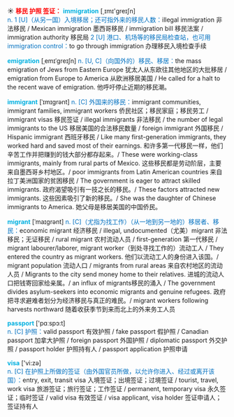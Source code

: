 ☀ <font color="red">**移民 护照 签证：**</font>
<font color="sky blue">**immigration**</font> [͵ɪmɪ'ɡreɪʃn]  
<font color="#0070c0">n. 1 [U]（从另一国）入境移居；还可指外来的移民人数：</font>illegal immigration 非法移民 / Mexican immigration 墨西哥移民 / immigration bill 移民法案 / immigration authority 移民局 <font color="#0070c0">2 [U] 港口、机场等的移民局检查站，也可用immigration control：</font>to go through immigration 办理移民入境检查手续
           
<font color="sky blue">**emigration**</font> [ˌemɪˈgreɪʃn]
<font color="#0070c0">n. [U, C]（向国外的）移民、移居：</font>the mass emigration of Jews from Eastern Europe 犹太人从东欧往其他地区的大批移居 / emigration from Europe to America 从欧洲移居美国 / He called for a halt to the recent wave of emigration. 他呼吁停止近期的移民潮。
           
<font color="sky blue">**immigrant**</font> [ˈɪmɪgrənt]
<font color="#0070c0">n. [C] 外国来的移民：</font>immigrant communities, immigrant families, immigrant workers 侨民社区；移民家庭；移民劳工 / immigrant visas 移民签证 / illegal immigrants 非法移民 / the number of legal immigrants to the US 移居美国的合法移民数量 / foreign immigrant 外国移民 / Hispanic immigrant 西班牙移民 / Like many first-generation immigrants, they worked hard and saved most of their earnings. 和许多第一代移民一样，他们辛苦工作并把赚到的钱大部分都存起来。/ These were working-class immigrants, mainly from rural parts of Mexico. 这些移民都是劳动阶层，主要来自墨西哥乡村地区。/ poor immigrants from Latin American countries 来自拉丁美洲国家的贫困移民 / The government is eager to attract skilled immigrants. 政府渴望吸引有一技之长的移民。/ These factors attracted new immigrants. 这些因素吸引了新的移民。/ She was the daughter of Chinese immigrants to America. 她父母是移居美国的中国侨民。
           
<font color="sky blue">**migrant**</font> [ˈmaɪgrənt]
<font color="#0070c0">n. [C]（尤指为找工作）（从一地到另一地的）移居者、移民：</font>economic migrant 经济移民 / illegal, undocumented（尤美）migrant 非法移民；无证移民 / rural migrant 农村流动人员 / first-generation 第一代移民 / migrant labourer/laborer, migrant worker（到处寻找工作的）流动工人 / They entered the country as migrant workers. 他们以流动工人的身份进入该国。/ migrant population 流动人口 / migrants from rural areas 来自农村地区的流动人员 / Migrants to the city send money home to their relatives. 进城的流动人口把钱寄回家给亲属。/ an influx of migrants移民的涌入 / The government divides asylum-seekers into economic migrants and genuine refugees. 政府把寻求避难者划分为经济移民与真正的难民。/ migrant workers following harvests northward 随着收获季节到来而北上的外来务工人员
           
<font color="sky blue">**passport**</font> ['pɑːspɔ:t]  
<font color="#0070c0">n. [C] 护照：</font>valid passport 有效护照 / fake passport 假护照 / Canadian passport 加拿大护照 / foreign passport 外国护照 / diplomatic passport 外交护照 / passport holder 护照持有人 / passport application 护照申请 

<font color="sky blue">**visa**</font> ['vi:zə]  
<font color="#0070c0">n. [C] 在护照上所做的签证（由外国官员所做，以允许你进入、经过或离开该国）：</font>entry, exit, transit visa 入境签证；出境签证；过境签证 / tourist, travel, work visa 旅游签证；旅行签证；工作签证 / permanent, temporary visa 永久签证；临时签证 / valid visa 有效签证 / visa applicant, visa holder 签证申请人；签证持有人

